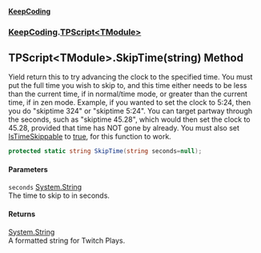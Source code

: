 #### [KeepCoding](index.md 'index')
### [KeepCoding](KeepCoding.md 'KeepCoding').[TPScript&lt;TModule&gt;](TPScript.TModule..md 'KeepCoding.TPScript&lt;TModule&gt;')
## TPScript&lt;TModule&gt;.SkipTime(string) Method
Yield return this to try advancing the clock to the specified time. You must put the full time you wish to skip to, and this time either needs to be less than the current time, if in normal/time mode, or greater than the current time, if in zen mode. Example, if you wanted to set the clock to 5:24, then you do "skiptime 324" or "skiptime 5:24". You can target partway through the seconds, such as "skiptime 45.28", which would then set the clock to 45.28, provided that time has NOT gone by already. You must also set [IsTimeSkippable](TPScript.TModule..IsTimeSkippable.md 'KeepCoding.TPScript&lt;TModule&gt;.IsTimeSkippable') to [true](https://docs.microsoft.com/en-us/dotnet/csharp/language-reference/builtin-types/bool 'https://docs.microsoft.com/en-us/dotnet/csharp/language-reference/builtin-types/bool'), for this function to work.  
```csharp
protected static string SkipTime(string seconds=null);
```
#### Parameters
<a name='KeepCoding.TPScript.TModule..SkipTime(string).seconds'></a>
`seconds` [System.String](https://docs.microsoft.com/en-us/dotnet/api/System.String 'System.String')  
The time to skip to in seconds.
  
#### Returns
[System.String](https://docs.microsoft.com/en-us/dotnet/api/System.String 'System.String')  
A formatted string for Twitch Plays.
